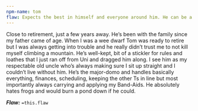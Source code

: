 ```yaml
---
npm-name: tom
flaw: Expects the best in himself and everyone around him. He can be a hard-ass but really just wants you to be the best version of you.
---
```



Close to retirement, just a few years away. He’s been with the family since my father came of age. When I was a wee dwarf Tom was ready to retire but I was always getting into trouble and he really didn’t trust me to not kill myself climbing a mountain. He’s well-kept, bit of a stickler for rules and loathes that I just ran off from Uni and dragged him along. I see him as my respectable old uncle who’s always making sure I sit up straight and I couldn’t live without him. He’s the major-domo and handles basically everything, finances, scheduling, keeping the other Ts in line but most importantly always carrying and applying my Band-Aids. He absolutely hates frogs and would burn a pond down if he could.

***Flaw:*** `=this.flaw`